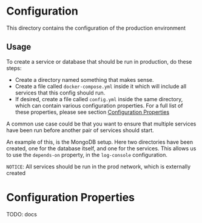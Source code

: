 # Configuration

This directory contains the configuration of the production environment

## Usage

To create a service or database that should be run in production, do these steps:

- Create a directory named something that makes sense.
- Create a file called `docker-compose.yml` inside it which will include all services that this config should run.
- If desired, create a file called `config.yml` inside the same directory, which can contain various configuration properties. For a full list of these properties, please see section [Configuration Properties](#configuration-properties)

A common use case could be that you want to ensure that multiple services have been run before another pair of services should start.

An example of this, is the MongoDB setup. Here two directories have been created, one for the database itself, and one for the services. This allows us to use the `depends-on` property, in the `log-console` configuration.

`NOTICE`: All services should be run in the prod network, which is externally created

# Configuration Properties

TODO: docs
